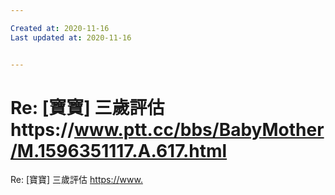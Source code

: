 ```yaml
---

Created at: 2020-11-16
Last updated at: 2020-11-16


---
```


# Re: [寶寶] 三歲評估https://www.ptt.cc/bbs/BabyMother/M.1596351117.A.617.html


Re: \[寶寶\] 三歲評估
<https://>[www.](http://www.ptt.cc/bbs/BabyMother/M.1596351117.A.617.html)

